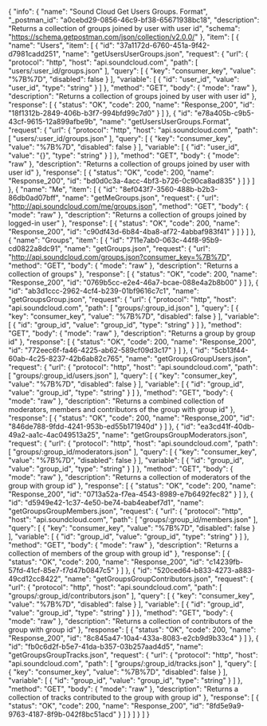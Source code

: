 {
  "info": {
    "name": "Sound Cloud Get Users Groups. Format",
    "_postman_id": "a0cebd29-0856-46c9-bf38-65671938bc18",
    "description": "Returns a collection of groups joined by user with user id",
    "schema": "https://schema.getpostman.com/json/collection/v2.0.0/"
  },
  "item": [
    {
      "name": "Users",
      "item": [
        {
          "id": "37a1172d-6760-451a-9f42-d7981cadd251",
          "name": "getUsersUserGroups.json",
          "request": {
            "url": {
              "protocol": "http",
              "host": "api.soundcloud.com",
              "path": [
                "users/:user_id/groups.json"
              ],
              "query": [
                {
                  "key": "consumer_key",
                  "value": "%7B%7D",
                  "disabled": false
                }
              ],
              "variable": [
                {
                  "id": "user_id",
                  "value": "user_id",
                  "type": "string"
                }
              ]
            },
            "method": "GET",
            "body": {
              "mode": "raw"
            },
            "description": "Returns a collection of groups joined by user with user id"
          },
          "response": [
            {
              "status": "OK",
              "code": 200,
              "name": "Response_200",
              "id": "18f1312b-2849-406b-b3f7-994bfd99c7d0"
            }
          ]
        },
        {
          "id": "e78a405b-c9b5-43cf-9615-12a899afbe9b",
          "name": "getUsersUserGroups.Format",
          "request": {
            "url": {
              "protocol": "http",
              "host": "api.soundcloud.com",
              "path": [
                "users/:user_id/groups.json"
              ],
              "query": [
                {
                  "key": "consumer_key",
                  "value": "%7B%7D",
                  "disabled": false
                }
              ],
              "variable": [
                {
                  "id": "user_id",
                  "value": "{}",
                  "type": "string"
                }
              ]
            },
            "method": "GET",
            "body": {
              "mode": "raw"
            },
            "description": "Returns a collection of groups joined by user with user id"
          },
          "response": [
            {
              "status": "OK",
              "code": 200,
              "name": "Response_200",
              "id": "bd0d0c3a-4acc-4bf3-b726-0c90ca8ad835"
            }
          ]
        }
      ]
    },
    {
      "name": "Me",
      "item": [
        {
          "id": "8ef043f7-3560-488b-b2b3-86db0ad07bff",
          "name": "getMeGroups.json",
          "request": {
            "url": "http://api.soundcloud.com/me/groups.json",
            "method": "GET",
            "body": {
              "mode": "raw"
            },
            "description": "Returns a collection of groups joined by logged-in user"
          },
          "response": [
            {
              "status": "OK",
              "code": 200,
              "name": "Response_200",
              "id": "c90df43d-6b84-4ba8-af72-4abbaf983f41"
            }
          ]
        }
      ]
    },
    {
      "name": "Groups",
      "item": [
        {
          "id": "711e7ab0-063c-44f8-95b9-cd0822a8dc91",
          "name": "getGroups.json",
          "request": {
            "url": "http://api.soundcloud.com/groups.json?consumer_key=%7B%7D",
            "method": "GET",
            "body": {
              "mode": "raw"
            },
            "description": "Returns a collection of groups"
          },
          "response": [
            {
              "status": "OK",
              "code": 200,
              "name": "Response_200",
              "id": "0769b5cc-e2e4-46a7-bcae-088e4a2b8b00"
            }
          ]
        },
        {
          "id": "ab3d1ccc-2962-4cf4-b239-01bf9616c7c1",
          "name": "getGroupsGroup.json",
          "request": {
            "url": {
              "protocol": "http",
              "host": "api.soundcloud.com",
              "path": [
                "groups/:group_id.json"
              ],
              "query": [
                {
                  "key": "consumer_key",
                  "value": "%7B%7D",
                  "disabled": false
                }
              ],
              "variable": [
                {
                  "id": "group_id",
                  "value": "group_id",
                  "type": "string"
                }
              ]
            },
            "method": "GET",
            "body": {
              "mode": "raw"
            },
            "description": "Returns a group by group id"
          },
          "response": [
            {
              "status": "OK",
              "code": 200,
              "name": "Response_200",
              "id": "772eec6f-fa46-4225-ab62-589cf09d3c17"
            }
          ]
        },
        {
          "id": "5cb13f44-60ab-4c25-8237-42b6ab82c765",
          "name": "getGroupsGroupUsers.json",
          "request": {
            "url": {
              "protocol": "http",
              "host": "api.soundcloud.com",
              "path": [
                "groups/:group_id/users.json"
              ],
              "query": [
                {
                  "key": "consumer_key",
                  "value": "%7B%7D",
                  "disabled": false
                }
              ],
              "variable": [
                {
                  "id": "group_id",
                  "value": "group_id",
                  "type": "string"
                }
              ]
            },
            "method": "GET",
            "body": {
              "mode": "raw"
            },
            "description": "Returns a combined collection of moderators, members and contributors of the group with group id"
          },
          "response": [
            {
              "status": "OK",
              "code": 200,
              "name": "Response_200",
              "id": "846de788-9fdd-4241-953b-ed55b171940d"
            }
          ]
        },
        {
          "id": "ea3cd41f-40db-49a2-aa1c-4ac049513a25",
          "name": "getGroupsGroupModerators.json",
          "request": {
            "url": {
              "protocol": "http",
              "host": "api.soundcloud.com",
              "path": [
                "groups/:group_id/moderators.json"
              ],
              "query": [
                {
                  "key": "consumer_key",
                  "value": "%7B%7D",
                  "disabled": false
                }
              ],
              "variable": [
                {
                  "id": "group_id",
                  "value": "group_id",
                  "type": "string"
                }
              ]
            },
            "method": "GET",
            "body": {
              "mode": "raw"
            },
            "description": "Returns a collection of moderators of the group with group id"
          },
          "response": [
            {
              "status": "OK",
              "code": 200,
              "name": "Response_200",
              "id": "0713a52a-f7ea-4543-8989-e7b6492fec82"
            }
          ]
        },
        {
          "id": "d5949e42-1c37-4e50-be74-bab4eabef7d1",
          "name": "getGroupsGroupMembers.json",
          "request": {
            "url": {
              "protocol": "http",
              "host": "api.soundcloud.com",
              "path": [
                "groups/:group_id/members.json"
              ],
              "query": [
                {
                  "key": "consumer_key",
                  "value": "%7B%7D",
                  "disabled": false
                }
              ],
              "variable": [
                {
                  "id": "group_id",
                  "value": "group_id",
                  "type": "string"
                }
              ]
            },
            "method": "GET",
            "body": {
              "mode": "raw"
            },
            "description": "Returns a collection of members of the group with group id"
          },
          "response": [
            {
              "status": "OK",
              "code": 200,
              "name": "Response_200",
              "id": "c14239fb-57fd-41cf-85e7-f7d47b0847c5"
            }
          ]
        },
        {
          "id": "520ced64-b833-4273-a883-49cd12cc8422",
          "name": "getGroupsGroupContributors.json",
          "request": {
            "url": {
              "protocol": "http",
              "host": "api.soundcloud.com",
              "path": [
                "groups/:group_id/contributors.json"
              ],
              "query": [
                {
                  "key": "consumer_key",
                  "value": "%7B%7D",
                  "disabled": false
                }
              ],
              "variable": [
                {
                  "id": "group_id",
                  "value": "group_id",
                  "type": "string"
                }
              ]
            },
            "method": "GET",
            "body": {
              "mode": "raw"
            },
            "description": "Returns a collection of contributors of the group with group id"
          },
          "response": [
            {
              "status": "OK",
              "code": 200,
              "name": "Response_200",
              "id": "8c845a47-10a4-433a-8083-e2cb9d9b33c4"
            }
          ]
        },
        {
          "id": "fb0c6d2f-b5e7-41da-b357-03b257aad4d5",
          "name": "getGroupsGroupTracks.json",
          "request": {
            "url": {
              "protocol": "http",
              "host": "api.soundcloud.com",
              "path": [
                "groups/:group_id/tracks.json"
              ],
              "query": [
                {
                  "key": "consumer_key",
                  "value": "%7B%7D",
                  "disabled": false
                }
              ],
              "variable": [
                {
                  "id": "group_id",
                  "value": "group_id",
                  "type": "string"
                }
              ]
            },
            "method": "GET",
            "body": {
              "mode": "raw"
            },
            "description": "Returns a collection of tracks contributed to the group with group id"
          },
          "response": [
            {
              "status": "OK",
              "code": 200,
              "name": "Response_200",
              "id": "8fd5e9a9-9763-4187-8f9b-042f8bc51acd"
            }
          ]
        }
      ]
    }
  ]
}